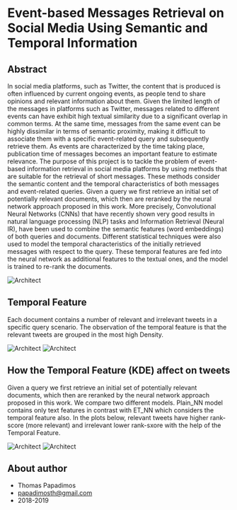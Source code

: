 # Event-based Messages Retrieval on Social Media Using Semantic and Temporal Information



## Abstract

Ιn social media platforms, such as Twitter, the content that is produced is often influenced by current ongoing events, as people tend to share opinions and relevant information about them. Given the limited length of the messages in platforms such as Twitter, messages related to different events can have exhibit high textual similarity due to a significant overlap in common terms. At the same time, messages from the same event can be highly dissimilar in terms of semantic proximity, making it difficult to associate them with a specific event-related query and subsequently retrieve them. As events are characterized by the time taking place, publication time of messages becomes an important feature to estimate relevance.
The purpose of this project is to tackle the problem of event-based information retrieval in social media platforms by using methods that are suitable for the retrieval of short messages. These methods consider the semantic content and the temporal characteristics of both messages and event-related queries. Given a query we first retrieve an initial set of potentially relevant documents, which then are reranked by the neural network approach proposed in this work. More precisely, Convolutional Neural Networks (CNNs) that have recently shown very good results in natural language processing (NLP) tasks and Information Retrieval (Neural IR), have been used to combine the semantic features (word embeddings) of both queries and documents. Different statistical techniques were also used to model the temporal characteristics of the initially retrieved messages with respect to the query. These temporal features are fed into the neural network as additional features to the textual ones, and the model is trained to re-rank the documents.

![Architect](https://github.com/thomaspapadimos/Retreival-messages/blob/master/ARCHITECT.png)

## Temporal Feature 

Each document contains a number of relevant and irrelevant tweets in a specific query scenario. The observation of the temporal feature is that the relevant tweets are grouped in the most high Density.

![Architect](https://github.com/thomaspapadimos/Retreival-messages/blob/master/TF_architect.png)
![Architect](https://github.com/thomaspapadimos/Retreival-messages/blob/master/KDE_plot.png)

## How the Temporal Feature (KDE) affect on tweets
Given a query we first retrieve an initial set of potentially relevant documents, which then are reranked by the neural network approach proposed in this work. We compare two different models. Plain_NN model contains only text features in contrast with ET_NN which considers the temporal feature also. In the plots below, relevant tweets have higher rank-score (more relevant) and irrelevant lower rank-sxore with the help of the Temporal Feature.

![Architect](https://github.com/thomaspapadimos/Retreival-messages/blob/master/relevant_tweets_score.png)
![Architect](https://github.com/thomaspapadimos/Retreival-messages/blob/master/Irrelevant_tweets_score.png)

About author
------------
- Thomas Papadimos
- papadimosth@gmail.com
- 2018-2019
